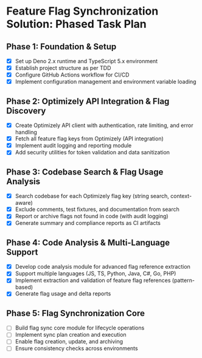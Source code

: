 # Feature Flag Synchronization Solution: Phased Task Plan

## Phase 1: Foundation & Setup
- [x] Set up Deno 2.x runtime and TypeScript 5.x environment
- [x] Establish project structure as per TDD
- [x] Configure GitHub Actions workflow for CI/CD
- [x] Implement configuration management and environment variable loading

## Phase 2: Optimizely API Integration & Flag Discovery
- [x] Create Optimizely API client with authentication, rate limiting, and error handling
- [x] Fetch all feature flag keys from Optimizely (API integration)
- [x] Implement audit logging and reporting module
- [x] Add security utilities for token validation and data sanitization

## Phase 3: Codebase Search & Flag Usage Analysis
- [x] Search codebase for each Optimizely flag key (string search, context-aware)
- [x] Exclude comments, test fixtures, and documentation from search
- [x] Report or archive flags not found in code (with audit logging)
- [x] Generate summary and compliance reports as CI artifacts

## Phase 4: Code Analysis & Multi-Language Support
- [x] Develop code analysis module for advanced flag reference extraction
- [x] Support multiple languages (JS, TS, Python, Java, C#, Go, PHP)
- [x] Implement extraction and validation of feature flag references (pattern-based)
- [x] Generate flag usage and delta reports

## Phase 5: Flag Synchronization Core
- [ ] Build flag sync core module for lifecycle operations
- [ ] Implement sync plan creation and execution
- [ ] Enable flag creation, update, and archiving
- [ ] Ensure consistency checks across environments
